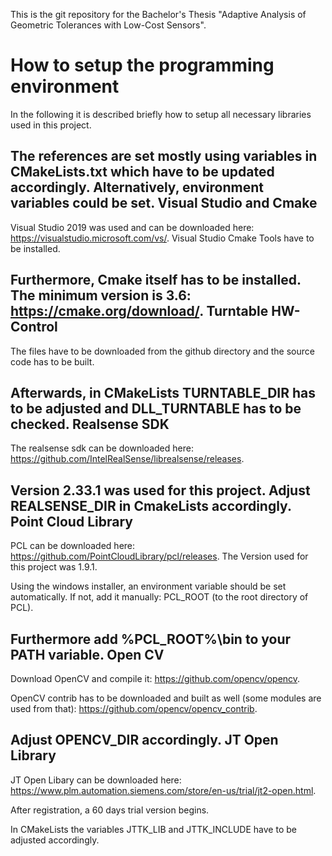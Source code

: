 This is the git repository for the Bachelor's Thesis "Adaptive Analysis of Geometric Tolerances with Low-Cost Sensors".

How to setup the programming environment
===========================================
In the following it is described briefly how to setup all necessary libraries used in this project.

The references are set mostly using variables in CMakeLists.txt which have to be updated accordingly. Alternatively, environment variables could be set.
Visual Studio and Cmake
-----------------------
Visual Studio 2019 was used and can be downloaded here: https://visualstudio.microsoft.com/vs/.
Visual Studio Cmake Tools have to be installed.

Furthermore, Cmake itself has to be installed. The minimum version is 3.6: https://cmake.org/download/.
Turntable HW-Control
--------------------
The files have to be downloaded from the github directory and the source code has to be built.

Afterwards, in CMakeLists TURNTABLE_DIR has to be adjusted and DLL_TURNTABLE has to be checked.
Realsense SDK
-------------
The realsense sdk can be downloaded here: https://github.com/IntelRealSense/librealsense/releases.

Version 2.33.1 was used for this project.
Adjust REALSENSE_DIR in CmakeLists accordingly.
Point Cloud Library 
-------------------
PCL can be downloaded here: https://github.com/PointCloudLibrary/pcl/releases.
The Version used for this project was 1.9.1.

Using the windows installer, an environment variable should be set automatically. If not, add it manually: PCL_ROOT (to the root directory of PCL).

Furthermore add %PCL_ROOT%\bin to your PATH variable.
Open CV
-------
Download OpenCV and compile it: https://github.com/opencv/opencv.

OpenCV contrib has to be downloaded and built as well (some modules are used from that): https://github.com/opencv/opencv_contrib.

Adjust OPENCV_DIR accordingly. 
JT Open Library
---------------
JT Open Libary can be downloaded here: https://www.plm.automation.siemens.com/store/en-us/trial/jt2-open.html.

After registration, a 60 days trial version begins.

In CMakeLists the variables JTTK_LIB and JTTK_INCLUDE have to be adjusted accordingly.